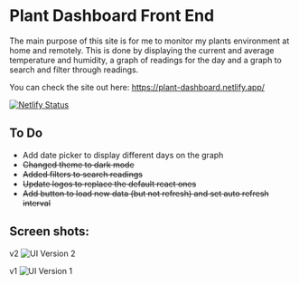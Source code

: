 # Plant Dashboard Front End

The main purpose of this site is for me to monitor my plants environment at home and remotely. This is done by displaying the current and average temperature and humidity, a graph of readings for the day and a graph to search and filter through readings. 

You can check the site out here: https://plant-dashboard.netlify.app/

[![Netlify Status](https://api.netlify.com/api/v1/badges/f314de0f-ce32-4af9-8b33-940b44c41d69/deploy-status)](https://app.netlify.com/sites/plant-dashboard/deploys)

## To Do
 - Add date picker to display different days on the graph
 - ~~Changed theme to dark mode~~
 - ~~Added filters to search readings~~
 - ~~Update logos to replace the default react ones~~
 - ~~Add button to load new data (but not refresh) and set auto refresh interval~~


## Screen shots: 

v2
![UI Version 2](https://user-images.githubusercontent.com/34038688/115248056-55180000-a0f5-11eb-8702-eedb5049be1d.gif)

v1
![UI Version 1](https://user-images.githubusercontent.com/34038688/109585293-3b811180-7ad1-11eb-86b3-b6bddba92d9a.gif)




